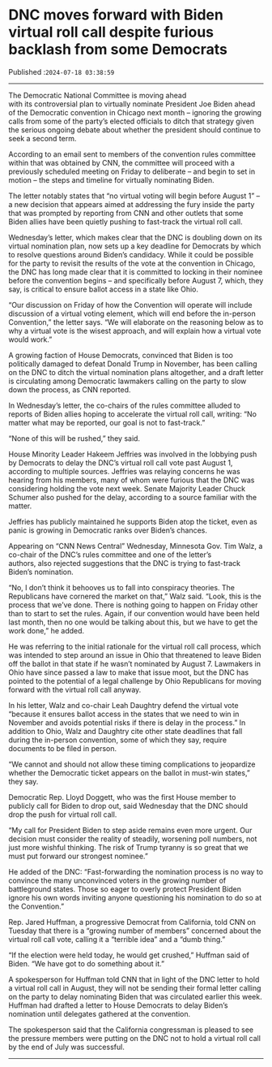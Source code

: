 # DNC moves forward with Biden virtual roll call despite furious backlash from some Democrats

Published :`2024-07-18 03:38:59`

---

The Democratic National Committee is moving ahead with its controversial plan to virtually nominate President Joe Biden ahead of the Democratic convention in Chicago next month – ignoring the growing calls from some of the party’s elected officials to ditch that strategy given the serious ongoing debate about whether the president should continue to seek a second term.

According to an email sent to members of the convention rules committee within that was obtained by CNN, the committee will proceed with a previously scheduled meeting on Friday to deliberate – and begin to set in motion – the steps and timeline for virtually nominating Biden.

The letter notably states that “no virtual voting will begin before August 1” – a new decision that appears aimed at addressing the fury inside the party that was prompted by reporting from CNN and other outlets that some Biden allies have been quietly pushing to fast-track the virtual roll call.

Wednesday’s letter, which makes clear that the DNC is doubling down on its virtual nomination plan, now sets up a key deadline for Democrats by which to resolve questions around Biden’s candidacy. While it could be possible for the party to revisit the results of the vote at the convention in Chicago, the DNC has long made clear that it is committed to locking in their nominee before the convention begins – and specifically before August 7, which, they say, is critical to ensure ballot access in a state like Ohio.

“Our discussion on Friday of how the Convention will operate will include discussion of a virtual voting element, which will end before the in-person Convention,” the letter says. “We will elaborate on the reasoning below as to why a virtual vote is the wisest approach, and will explain how a virtual vote would work.”

A growing faction of House Democrats, convinced that Biden is too politically damaged to defeat Donald Trump in November, has been calling on the DNC to ditch the virtual nomination plans altogether, and a draft letter is circulating among Democratic lawmakers calling on the party to slow down the process, as CNN reported.

In Wednesday’s letter, the co-chairs of the rules committee alluded to reports of Biden allies hoping to accelerate the virtual roll call, writing: “No matter what may be reported, our goal is not to fast-track.”

“None of this will be rushed,” they said.

House Minority Leader Hakeem Jeffries was involved in the lobbying push by Democrats to delay the DNC’s virtual roll call vote past August 1, according to multiple sources. Jeffries was relaying concerns he was hearing from his members, many of whom were furious that the DNC was considering holding the vote next week. Senate Majority Leader Chuck Schumer also pushed for the delay, according to a source familiar with the matter.

Jeffries has publicly maintained he supports Biden atop the ticket, even as panic is growing in Democratic ranks over Biden’s chances.

Appearing on “CNN News Central” Wednesday, Minnesota Gov. Tim Walz, a co-chair of the DNC’s rules committee and one of the letter’s authors, also rejected suggestions that the DNC is trying to fast-track Biden’s nomination.

“No, I don’t think it behooves us to fall into conspiracy theories. The Republicans have cornered the market on that,” Walz said. “Look, this is the process that we’ve done. There is nothing going to happen on Friday other than to start to set the rules. Again, if our convention would have been held last month, then no one would be talking about this, but we have to get the work done,” he added.

He was referring to the initial rationale for the virtual roll call process, which was intended to step around an issue in Ohio that threatened to leave Biden off the ballot in that state if he wasn’t nominated by August 7. Lawmakers in Ohio have since passed a law to make that issue moot, but the DNC has pointed to the potential of a legal challenge by Ohio Republicans for moving forward with the virtual roll call anyway.

In his letter, Walz and co-chair Leah Daughtry defend the virtual vote “because it ensures ballot access in the states that we need to win in November and avoids potential risks if there is delay in the process.” In addition to Ohio, Walz and Daughtry cite other state deadlines that fall during the in-person convention, some of which they say, require documents to be filed in person.

“We cannot and should not allow these timing complications to jeopardize whether the Democratic ticket appears on the ballot in must-win states,” they say.

Democratic Rep. Lloyd Doggett, who was the first House member to publicly call for Biden to drop out, said Wednesday that the DNC should drop the push for virtual roll call.

“My call for President Biden to step aside remains even more urgent. Our decision must consider the reality of steadily, worsening poll numbers, not just more wishful thinking. The risk of Trump tyranny is so great that we must put forward our strongest nominee.”

He added of the DNC: “Fast-forwarding the nomination process is no way to convince the many unconvinced voters in the growing number of battleground states. Those so eager to overly protect President Biden ignore his own words inviting anyone questioning his nomination to do so at the Convention.”

Rep. Jared Huffman, a progressive Democrat from California, told CNN on Tuesday that there is a “growing number of members” concerned about the virtual roll call vote, calling it a “terrible idea” and a “dumb thing.”

“If the election were held today, he would get crushed,” Huffman said of Biden. “We have got to do something about it.”

A spokesperson for Huffman told CNN that in light of the DNC letter to hold a virtual roll call in August, they will not be sending their formal letter calling on the party to delay nominating Biden that was circulated earlier this week. Huffman had drafted a letter to House Democrats to delay Biden’s nomination until delegates gathered at the convention.

The spokesperson said that the California congressman is pleased to see the pressure members were putting on the DNC not to hold a virtual roll call by the end of July was successful.

---

